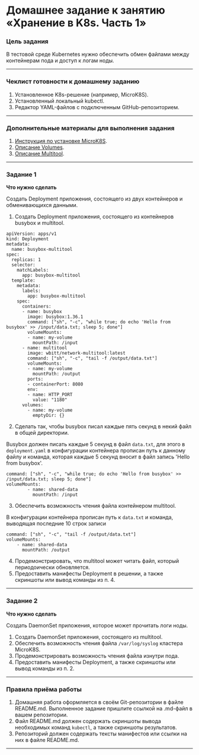 # Домашнее задание к занятию «Хранение в K8s. Часть 1»

### Цель задания

В тестовой среде Kubernetes нужно обеспечить обмен файлами между контейнерам пода и доступ к логам ноды.

------

### Чеклист готовности к домашнему заданию

1. Установленное K8s-решение (например, MicroK8S).
2. Установленный локальный kubectl.
3. Редактор YAML-файлов с подключенным GitHub-репозиторием.

------

### Дополнительные материалы для выполнения задания

1. [Инструкция по установке MicroK8S](https://microk8s.io/docs/getting-started).
2. [Описание Volumes](https://kubernetes.io/docs/concepts/storage/volumes/).
3. [Описание Multitool](https://github.com/wbitt/Network-MultiTool).

------

### Задание 1 

**Что нужно сделать**

Создать Deployment приложения, состоящего из двух контейнеров и обменивающихся данными.

1. Создать Deployment приложения, состоящего из контейнеров busybox и multitool.
```
apiVersion: apps/v1
kind: Deployment
metadata:
  name: busybox-multitool
spec:
  replicas: 1
  selector:
    matchLabels:
      app: busybox-multitool
  template:
    metadata:
      labels:
        app: busybox-multitool
    spec:
      containers:
      - name: busybox
        image: busybox:1.36.1
        command: ["sh", "-c", "while true; do echo 'Hello from busybox' >> /input/data.txt; sleep 5; done"]
        volumeMounts:
        - name: my-volume
          mountPath: /input
      - name: multitool
        image: wbitt/network-multitool:latest
        command: ["sh", "-c", "tail -f /output/data.txt"]
        volumeMounts:
        - name: my-volume
          mountPath: /output
        ports:
        - containerPort: 8080
        env:
        - name: HTTP_PORT
          value: "1180"
      volumes:
        - name: my-volume
          emptyDir: {}
```
2. Сделать так, чтобы busybox писал каждые пять секунд в некий файл в общей директории.

Busybox должен писать каждые 5 секунд в файл `data.txt`, для этого в `deployment.yaml` в конфигурации контейнера прописан путь к данному файлу и команда, которая каждые 5 секунд вносит в файл запись 'Hello from busybox'.
```
command: ["sh", "-c", "while true; do echo 'Hello from busybox' >> /input/data.txt; sleep 5; done"]
volumeMounts:
        - name: shared-data
          mountPath: /input
```

3. Обеспечить возможность чтения файла контейнером multitool.

В конфигурации контейнера прописан путь к  `data.txt` и команда, выводящая последние 10 строк записи

```
command: ["sh", "-c", "tail -f /output/data.txt"]
volumeMounts:
    - name: shared-data
      mountPath: /output
```

4. Продемонстрировать, что multitool может читать файл, который периодоически обновляется.
5. Предоставить манифесты Deployment в решении, а также скриншоты или вывод команды из п. 4.

------

### Задание 2

**Что нужно сделать**

Создать DaemonSet приложения, которое может прочитать логи ноды.

1. Создать DaemonSet приложения, состоящего из multitool.
2. Обеспечить возможность чтения файла `/var/log/syslog` кластера MicroK8S.
3. Продемонстрировать возможность чтения файла изнутри пода.
4. Предоставить манифесты Deployment, а также скриншоты или вывод команды из п. 2.

------

### Правила приёма работы

1. Домашняя работа оформляется в своём Git-репозитории в файле README.md. Выполненное задание пришлите ссылкой на .md-файл в вашем репозитории.
2. Файл README.md должен содержать скриншоты вывода необходимых команд `kubectl`, а также скриншоты результатов.
3. Репозиторий должен содержать тексты манифестов или ссылки на них в файле README.md.

------
